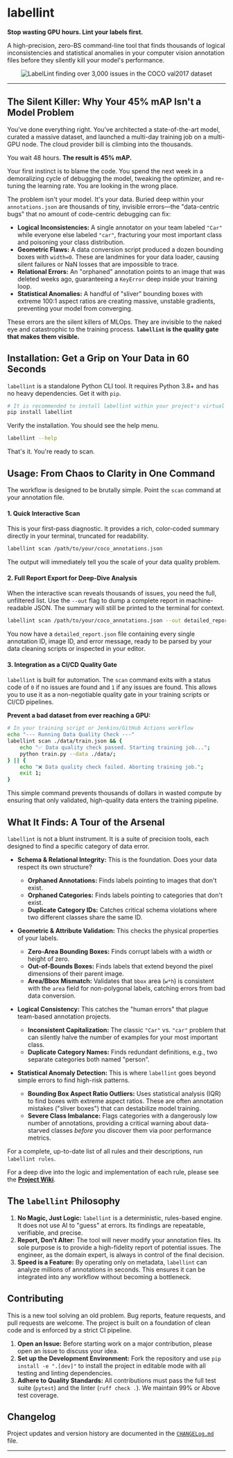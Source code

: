 # labellint

**Stop wasting GPU hours. Lint your labels first.**

A high-precision, zero-BS command-line tool that finds thousands of logical inconsistencies and statistical anomalies in your computer vision annotation files before they silently kill your model's performance.

<div align="center">

![LabelLint finding over 3,000 issues in the COCO val2017 dataset](https://cdn.jsdelivr.net/gh/SunK3R/labellint@main/assets/val2017_run.png)

</div>

---

## The Silent Killer: Why Your 45% mAP Isn't a Model Problem

You've done everything right. You've architected a state-of-the-art model, curated a massive dataset, and launched a multi-day training job on a multi-GPU node. The cloud provider bill is climbing into the thousands.

You wait 48 hours. **The result is 45% mAP.**

Your first instinct is to blame the code. You spend the next week in a demoralizing cycle of debugging the model, tweaking the optimizer, and re-tuning the learning rate. You are looking in the wrong place.

The problem isn't your model. It's your data. Buried deep within your `annotations.json` are thousands of tiny, invisible errors—the "data-centric bugs" that no amount of code-centric debugging can fix:

*   **Logical Inconsistencies:** A single annotator on your team labeled `"Car"` while everyone else labeled `"car"`, fracturing your most important class and poisoning your class distribution.
*   **Geometric Flaws:** A data conversion script produced a dozen bounding boxes with `width=0`. These are landmines for your data loader, causing silent failures or NaN losses that are impossible to trace.
*   **Relational Errors:** An "orphaned" annotation points to an image that was deleted weeks ago, guaranteeing a `KeyError` deep inside your training loop.
*   **Statistical Anomalies:** A handful of "sliver" bounding boxes with extreme 100:1 aspect ratios are creating massive, unstable gradients, preventing your model from converging.

These errors are the silent killers of MLOps. They are invisible to the naked eye and catastrophic to the training process. **`labellint` is the quality gate that makes them visible.**

## Installation: Get a Grip on Your Data in 60 Seconds

`labellint` is a standalone Python CLI tool. It requires Python 3.8+ and has no heavy dependencies. Get it with `pip`.

```bash
# It is recommended to install labellint within your project's virtual environment
pip install labellint
```

Verify the installation. You should see the help menu.
```bash
labellint --help
```

That's it. You're ready to scan.

## Usage: From Chaos to Clarity in One Command

The workflow is designed to be brutally simple. Point the `scan` command at your annotation file.

#### **1. Quick Interactive Scan**

This is your first-pass diagnostic. It provides a rich, color-coded summary directly in your terminal, truncated for readability.

```bash
labellint scan /path/to/your/coco_annotations.json
```

The output will immediately tell you the scale of your data quality problem.

#### **2. Full Report Export for Deep-Dive Analysis**

When the interactive scan reveals thousands of issues, you need the full, unfiltered list. Use the `--out` flag to dump a complete report in machine-readable JSON. The summary will still be printed to the terminal for context.

```bash
labellint scan /path/to/your/coco_annotations.json --out detailed_report.json
```

You now have a `detailed_report.json` file containing every single annotation ID, image ID, and error message, ready to be parsed by your data cleaning scripts or inspected in your editor.

#### **3. Integration as a CI/CD Quality Gate**

`labellint` is built for automation. The `scan` command exits with a status code of `0` if no issues are found and `1` if any issues are found. This allows you to use it as a non-negotiable quality gate in your training scripts or CI/CD pipelines.

**Prevent a bad dataset from ever reaching a GPU:**

```bash
# In your training script or Jenkins/GitHub Actions workflow
echo "--- Running Data Quality Check ---"
labellint scan ./data/train.json && {
    echo "✅ Data quality check passed. Starting training job...";
    python train.py --data ./data/;
} || {
    echo "❌ Data quality check failed. Aborting training job.";
    exit 1;
}
```
This simple command prevents thousands of dollars in wasted compute by ensuring that only validated, high-quality data enters the training pipeline.

## What It Finds: A Tour of the Arsenal

`labellint` is not a blunt instrument. It is a suite of precision tools, each designed to find a specific category of data error.

*   **Schema & Relational Integrity:** This is the foundation. Does your data respect its own structure?
    *   **Orphaned Annotations:** Finds labels pointing to images that don't exist.
    *   **Orphaned Categories:** Finds labels pointing to categories that don't exist.
    *   **Duplicate Category IDs:** Catches critical schema violations where two different classes share the same ID.

*   **Geometric & Attribute Validation:** This checks the physical properties of your labels.
    *   **Zero-Area Bounding Boxes:** Finds corrupt labels with a width or height of zero.
    *   **Out-of-Bounds Boxes:** Finds labels that extend beyond the pixel dimensions of their parent image.
    *   **Area/Bbox Mismatch:** Validates that `bbox` area (`w*h`) is consistent with the `area` field for non-polygonal labels, catching errors from bad data conversion.

*   **Logical Consistency:** This catches the "human errors" that plague team-based annotation projects.
    *   **Inconsistent Capitalization:** The classic `"Car"` vs. `"car"` problem that can silently halve the number of examples for your most important class.
    *   **Duplicate Category Names:** Finds redundant definitions, e.g., two separate categories both named "person".

*   **Statistical Anomaly Detection:** This is where `labellint` goes beyond simple errors to find high-risk patterns.
    *   **Bounding Box Aspect Ratio Outliers:** Uses statistical analysis (IQR) to find boxes with extreme aspect ratios. These are often annotation mistakes ("sliver boxes") that can destabilize model training.
    *   **Severe Class Imbalance:** Flags categories with a dangerously low number of annotations, providing a critical warning about data-starved classes *before* you discover them via poor performance metrics.

For a complete, up-to-date list of all rules and their descriptions, run `labellint rules`.

For a deep dive into the logic and implementation of each rule, please see the **[Project Wiki](https://github.com/SunK3R/labellint/wiki)**.

## The `labellint` Philosophy

1.  **No Magic, Just Logic:** `labellint` is a deterministic, rules-based engine. It does not use AI to "guess" at errors. Its findings are repeatable, verifiable, and precise.
2.  **Report, Don't Alter:** The tool will never modify your annotation files. Its sole purpose is to provide a high-fidelity report of potential issues. The engineer, as the domain expert, is always in control of the final decision.
3.  **Speed is a Feature:** By operating only on metadata, `labellint` can analyze millions of annotations in seconds. This ensures it can be integrated into any workflow without becoming a bottleneck.

## Contributing

This is a new tool solving an old problem. Bug reports, feature requests, and pull requests are welcome. The project is built on a foundation of clean code and is enforced by a strict CI pipeline.

1.  **Open an Issue:** Before starting work on a major contribution, please open an issue to discuss your idea.
2.  **Set up the Development Environment:** Fork the repository and use `pip install -e ".[dev]"` to install the project in editable mode with all testing and linting dependencies.
3.  **Adhere to Quality Standards:** All contributions must pass the full test suite (`pytest`) and the linter (`ruff check .`). We maintain 99% or Above test coverage.

## Changelog

Project updates and version history are documented in the [`CHANGELog.md`](https://github.com/SunK3R/labellint/blob/main/CHANGELOG.md) file.

---
